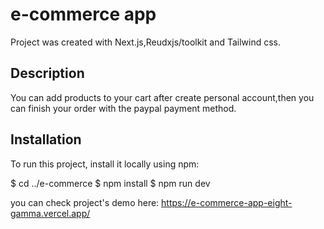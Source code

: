 # e-commerce app

Project was created with Next.js,Reudxjs/toolkit and Tailwind css.

## Description
You can add products to your cart after create personal account,then you can finish your order with the paypal payment method.  

## Installation
To run this project, install it locally using npm:

$ cd ../e-commerce
$ npm install
$ npm run dev

 you can check project's demo here: https://e-commerce-app-eight-gamma.vercel.app/

